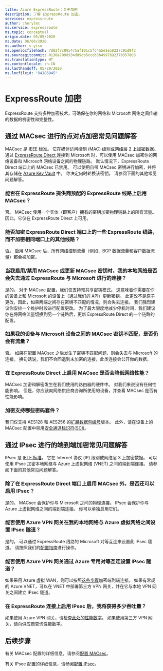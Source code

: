 ```yaml
---
title: Azure ExpressRoute：关于加密
description: 了解 ExpressRoute 加密。
services: expressroute
author: cherylmc
ms.service: expressroute
ms.topic: conceptual
origin.date: 05/05/2020
ms.date: 06/08/2020
ms.author: v-yiso
ms.openlocfilehash: 7d82f7c89547baf101c5fc4a5e1e58227c91d9f2
ms.sourcegitcommit: 0130a709d934d89db5cccb3b4997b9237b357803
ms.translationtype: HT
ms.contentlocale: zh-CN
ms.lasthandoff: 05/29/2020
ms.locfileid: "84186945"
---
```

# <a name="expressroute-encryption"></a>ExpressRoute 加密
 
ExpressRoute 支持多种加密技术，可确保在你的网络和 Microsoft 网络之间传输的数据的机密性和完整性。

## <a name="point-to-point-encryption-by-macsec-faq"></a>通过 MACsec 进行的点对点加密常见问题解答
MACsec 是 [IEEE 标准](https://1.ieee802.org/security/802-1ae/)。 它在媒体访问控制 (MAC) 级别或网络层 2 上加密数据。 通过 [ ExpressRoute Direct ](expressroute-erdirect-about.md) 连接到 Microsoft 时，可以使用 MACsec 加密你的网络设备和 Microsoft 网络设备之间的物理链路。 默认情况下，ExpressRoute Direct 端口上的 MACsec 已禁用。 可以使用自带 MACsec 密钥进行加密，并将其存储在 [Azure Key Vault](../key-vault/general/overview.md) 中。 你决定何时轮换该密钥。 请参阅下面的其他常见问题解答。
### <a name="can-i-enable-macsec-on-my-expressroute-circuit-provisioned-by-an-expressroute-provider"></a>能否在 ExpressRoute 提供商预配的 ExpressRoute 线路上启用 MACsec？
否。 MACsec 使用一个实体（即客户）拥有的密钥加密物理链路上的所有流量。 因此，它仅在 ExpressRoute Direct 上可用。
### <a name="can-i-encrypt-some-of-the-expressroute-circuits-on-my-expressroute-direct-ports-and-leave-other-circuits-on-the-same-ports-unencrypted"></a>能否加密 ExpressRoute Direct 端口上的一些 ExpressRoute 线路，而不加密相同端口上的其他线路？ 
否。 启用 MACsec 后，所有网络控制流量（例如，BGP 数据流量和客户数据流量）都会被加密。 
### <a name="when-i-enabledisable-macsec-or-update-macsec-key-will-my-on-premises-network-lose-connectivity-to-microsoft-over-expressroute"></a>当我启用/禁用 MACsec 或更新 MACsec 密钥时，我的本地网络是否会失去通过 ExpressRoute 与 Microsoft 进行的连接？
是的。 对于 MACsec 配置，我们仅支持预共享密钥模式。 这意味着你需要在你的设备上和 Microsoft 的设备上（通过我们的 API）更新密钥。 此更改不是原子更改，因此，如果两端之间存在密钥不匹配的情况，则会失去连接。 我们强烈建议你安排一个维护时段进行配置更改。 为了最大限度地减少停机时间，我们建议你在将网络流量切换到另一个链路后，更新 ExpressRoute Direct 的一个链路的配置。  
### <a name="will-traffic-continue-to-flow-if-theres-a-mismatch-in-macsec-key-between-my-devices-and-microsofts"></a>如果我的设备与 Microsoft 设备之间的 MACsec 密钥不匹配，是否仍会有流量？
否。 如果在配置 MACsec 之后发生了密钥不匹配问题，则会失去与 Microsoft 的连接。 换句话说，我们不会回退到未加密的连接，此类连接会公开你的数据。 
### <a name="will-enabling-macsec-on-expressroute-direct-degrade-network-performance"></a>在 ExpressRoute Direct 上启用 MACsec 是否会降低网络性能？
MACsec 加密和解密发生在我们使用的路由器的硬件中。 对我们来说没有任何性能影响。 但是，你应该向网络供应商咨询所使用的设备，并查看 MACsec 是否有性能影响。
### <a name="which-cipher-suites-are-supported-for-encryption"></a>加密支持哪些密码套件？
我们仅支持 AES128 和 AES256 的[扩展数据包编号](https://1.ieee802.org/security/802-1aebw/)版本。 此外，请在设备上的 MACsec 配置中禁用[安全通道标识符(SCI)](https://en.wikipedia.org/wiki/IEEE_802.1AE)。 

## <a name="end-to-end-encryption-by-ipsec-faq"></a>通过 IPsec 进行的端到端加密常见问题解答
IPsec 是 [IETF 标准](https://tools.ietf.org/html/rfc6071)。 它在 Internet 协议 (IP) 级别或网络层 3 上加密数据。 可以使用 IPsec 加密本地网络与 Azure 上虚拟网络 (VNET) 之间的端到端连接。 请参阅下面的其他常见问题解答。
### <a name="can-i-enable-ipsec-in-addition-to-macsec-on-my-expressroute-direct-ports"></a>除了在 ExpressRoute Direct 端口上启用 MACsec 外，是否还可以启用 IPsec？
是的。 MACsec 会保护你与 Microsoft 之间的物理连接。 IPsec 会保护你与 Azure 上虚拟网络之间的端到端连接。 你可以单独启用它们。 
### <a name="can-i-use-azure-vpn-gateway-to-set-up-the-ipsec-tunnel-between-my-on-premises-network-and-my-azure-virtual-network"></a>能否使用 Azure VPN 网关在我的本地网络与 Azure 虚拟网络之间设置 IPsec 隧道？
是的。 可以通过 ExpressRoute 线路的 Microsoft 对等互连来设置此 IPsec 隧道。 请按照我们的[配置指南](site-to-site-vpn-over-microsoft-peering.md)进行操作。
### <a name="can-i-use-azure-vpn-gateway-to-set-up-the-ipsec-tunnel-over-azure-private-peering"></a>能否使用 Azure VPN 网关通过 Azure 专用对等互连设置 IPsec 隧道？
如果采用 Azure 虚拟 WAN，则可以按照[这些步骤](../virtual-wan/vpn-over-expressroute.md)加密端到端连接。 如果有常规的 Azure VNET，可以在 VNET 中部署第三方 VPN 网关，并在它与本地 VPN 网关之间建立 IPsec 隧道。
### <a name="what-is-the-throughput-i-will-get-after-enabling-ipsec-on-my-expressroute-connection"></a>在 ExpressRoute 连接上启用 IPsec 后，我将获得多少吞吐量？
如果使用 Azure VPN 网关，请检查[此处的性能数字](../vpn-gateway/vpn-gateway-about-vpngateways.md)。 如果使用第三方 VPN 网关，请向供应商查询性能数字。

## <a name="next-steps"></a>后续步骤
有关 MACsec 配置的详细信息，请参阅[配置 MACsec](expressroute-howto-macsec.md)。

有关 IPsec 配置的详细信息，请参阅[配置 IPsec](site-to-site-vpn-over-microsoft-peering.md)。
